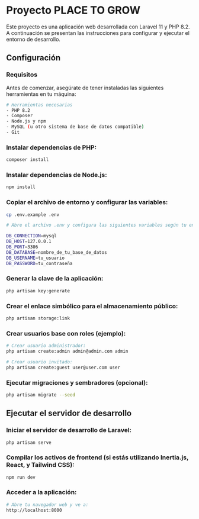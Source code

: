 # Proyecto PLACE TO GROW

Este proyecto es una aplicación web desarrollada con Laravel 11 y PHP 8.2. A continuación se presentan las instrucciones para configurar y ejecutar el entorno de desarrollo.

## Configuración

### Requisitos

Antes de comenzar, asegúrate de tener instaladas las siguientes herramientas en tu máquina:

```bash
# Herramientas necesarias
- PHP 8.2
- Composer
- Node.js y npm
- MySQL (u otro sistema de base de datos compatible)
- Git
```

### Instalar dependencias de PHP:

```bash
composer install
```

### Instalar dependencias de Node.js:

```bash
npm install
```

### Copiar el archivo de entorno y configurar las variables:

```bash
cp .env.example .env

# Abre el archivo .env y configura las siguientes variables según tu entorno:

DB_CONNECTION=mysql
DB_HOST=127.0.0.1
DB_PORT=3306
DB_DATABASE=nombre_de_tu_base_de_datos
DB_USERNAME=tu_usuario
DB_PASSWORD=tu_contraseña
```

### Generar la clave de la aplicación:

```bash
php artisan key:generate
```

### Crear el enlace simbólico para el almacenamiento público:

```bash
php artisan storage:link
```

### Crear usuarios base con roles (ejemplo):

```bash
# Crear usuario administrador:
php artisan create:admin admin@admin.com admin

# Crear usuario invitado:
php artisan create:guest user@user.com user
```

### Ejecutar migraciones y sembradores (opcional):

```bash
php artisan migrate --seed
```

## Ejecutar el servidor de desarrollo

### Iniciar el servidor de desarrollo de Laravel:

```bash
php artisan serve
```

### Compilar los activos de frontend (si estás utilizando Inertia.js, React, y Tailwind CSS):

```bash
npm run dev
```

### Acceder a la aplicación:

```bash
# Abre tu navegador web y ve a:
http://localhost:8000
```
